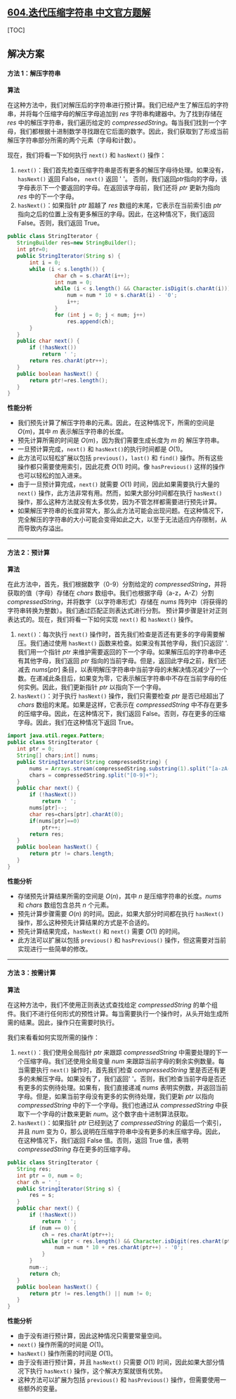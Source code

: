 ## [604.迭代压缩字符串 中文官方题解](https://leetcode.cn/problems/design-compressed-string-iterator/solutions/100000/die-dai-ya-suo-zi-fu-chuan-by-leetcode-s-wpus)

[TOC]

 ## 解决方案

 #### 方法 1：解压字符串

 **算法** 

 在这种方法中，我们对解压后的字符串进行预计算。我们已经产生了解压后的字符串，并将每个压缩字母的解压字母追加到 $res$ 字符串构建器中。为了找到存储在 $res$ 中的解压字符串，我们遍历给定的 $compressedString$。每当我们找到一个字母，我们都根据十进制数学寻找跟在它后面的数字。因此，我们获取到了形成当前解压字符串部分所需的两个元素（字母和计数）。

 现在，我们将看一下如何执行 `next()` 和 `hasNext()` 操作：

 1. `next()`：我们首先检查压缩字符串是否有更多的解压字母待处理。如果没有，`hasNext()` 返回 False， `next()` 返回 ' '。 否则，我们返回$ptr$指向的字母，该字母表示下一个要返回的字母。在返回该字母前，我们还将 $ptr$ 更新为指向 $res$ 中的下一个字母。
 2. `hasNext()`：如果指针 $ptr$ 超越了 $res$ 数组的末尾，它表示在当前索引由 $ptr$ 指向之后的位置上没有更多解压的字母。因此，在这种情况下，我们返回 False。否则，我们返回 True。

 ```Java [slu1]
public class StringIterator {
    StringBuilder res=new StringBuilder();
    int ptr=0;
    public StringIterator(String s) {
        int i = 0;
        while (i < s.length()) {
                char ch = s.charAt(i++);
                int num = 0;
                while (i < s.length() && Character.isDigit(s.charAt(i))) {
                    num = num * 10 + s.charAt(i) - '0';
                    i++;
                }
                for (int j = 0; j < num; j++)
                    res.append(ch);
        }
    }
    public char next() {
        if (!hasNext())
            return ' ';
        return res.charAt(ptr++);
    }
    public boolean hasNext() {
        return ptr!=res.length();
    }
}
 ```

 **性能分析** 

 * 我们预先计算了解压字符串的元素。因此，在这种情况下，所需的空间是 $O(m)$，其中 $m$ 表示解压字符串的长度。
 * 预先计算所需的时间是 $O(m)$，因为我们需要生成长度为 $m$ 的 解压字符串。
 * 一旦预计算完成，`next()` 和 `hasNext()`的执行时间都是 $O(1)$。
 * 此方法可以轻松扩展以包括 `previous()`，`last()` 和 `find()` 操作。所有这些操作都只需要使用索引，因此花费 $O(1)$ 时间。像 `hasPrevious()` 这样的操作也可以轻松的加入进来。
 * 由于一旦预计算完成，`next()` 就需要 $O(1)$ 时间，因此如果需要执行大量的 `next()` 操作，此方法非常有用。然而，如果大部分时间都在执行 `hasNext()` 操作，那么这种方法就没有太多优势，因为不管怎样都需要进行预先计算。
 * 如果解压字符串的长度非常大，那么此方法可能会出现问题。在这种情况下，完全解压的字符串的大小可能会变得如此之大，以至于无法适应内存限制，从而导致内存溢出。

---

 #### 方法 2：预计算

 **算法** 

 在此方法中，首先，我们根据数字（0-9）分割给定的 $compressedString$，并将获取的值（字母）存储在 $chars$ 数组中。我们也根据字母（a-z，A-Z）分割 $compressedString$，并将数字（以字符串形式）存储在 $nums$ 阵列中（将获得的字符串转换为整数）。我们通过匹配正则表达式进行分割。
 预计算步骤是针对正则表达式的。现在，我们将看一下如何实现 `next()` 和 `hasNext()` 操作。

 1. `next()`：每次执行 `next()` 操作时，首先我们检查是否还有更多的字母需要解压。我们通过使用 `hasNext()` 函数来检查。如果没有其他字母，我们只返回' '. 我们用一个指针 $ptr$ 来维护需要返回的下一个字母。如果解压后的字符串中还有其他字母，我们返回 $ptr$ 指向的当前字母。但是，返回此字母之前，我们还减去 $nums[ptr]$ 条目，以表明解压字符串中当前字母的未解决情况减少了一个数。在递减此条目后，如果变为零，它表示解压字符串中不存在当前字母的任何实例。因此，我们更新指针 $ptr$ 以指向下一个字母。
 2. `hasNext()`：对于执行 `hasNext()` 操作，我们只需要检查 $ptr$ 是否已经超出了 $chars$ 数组的末尾。如果是这样，它表示在 $compressedString$ 中不存在更多的压缩字母。因此，在这种情况下，我们返回 False。否则，存在更多的压缩字母。因此，我们在这种情况下返回 True。

 ```Java [slu2]
import java.util.regex.Pattern;
public class StringIterator {
    int ptr = 0;
    String[] chars;int[] nums;
    public StringIterator(String compressedString) {
        nums = Arrays.stream(compressedString.substring(1).split("[a-zA-Z]+")).mapToInt(Integer::parseInt).toArray();;
        chars = compressedString.split("[0-9]+");
    }
    public char next() {
        if (!hasNext())
            return ' ';
        nums[ptr]--;
        char res=chars[ptr].charAt(0);
        if(nums[ptr]==0)
            ptr++;
        return res;
    }
    public boolean hasNext() {
        return ptr != chars.length;
    }
}
 ```

 **性能分析** 

 * 存储预先计算结果所需的空间是 $O(n)$，其中 $n$ 是压缩字符串的长度。$nums$ 和 $chars$ 数组包含总共 $n$ 个元素。
 * 预先计算步骤需要 $O(n)$ 的时间。因此，如果大部分时间都在执行 `hasNext()` 操作，那么这种预先计算结果的方式是不合适的。
 * 预先计算结果完成，`hasNext()` 和 `next()` 需要 $O(1)$ 的时间。
 * 此方法可以扩展以包括 `previous()` 和 `hasPrevious()` 操作，但这需要对当前实现进行一些简单的修改。

---

 #### 方法 3：按需计算

 **算法** 

 在这种方法中，我们不使用正则表达式查找给定 $compressedString$ 的单个组件。我们不进行任何形式的预性计算。每当需要执行一个操作时，从头开始生成所需的结果。因此，操作只在需要时执行。

 我们来看看如何实现所需的操作：

 1. `next()`：我们使用全局指针 $ptr$ 来跟踪 $compressedString$ 中需要处理的下一个压缩字母。我们还使用全局变量 $num$ 来跟踪当前字母的剩余实例数量。每当需要执行 `next()` 操作时，首先我们检查 $compressedString$ 里是否还有更多的未解压字母。如果没有了，我们返回' '。否则，我们检查当前字母是否还有更多的实例待处理。如果有，我们直接递减 $nums$ 表明实例数，并返回当前字母。但是，如果当前字母没有更多的实例待处理，我们更新 $ptr$ 以指向 $compressedString$ 中的下一个字母。我们也通过从 $compressedString$ 中获取下一个字母的计数来更新 $num$。这个数字由十进制算法获取。
 2. `hasNext()`：如果指针 $ptr$ 已经到达了 $compressedString$ 的最后一个索引，并且 $num$ 变为 0，那么说明在压缩字符串中没有更多的未压缩字母。因此，在这种情况下，我们返回 False 值。否则，返回 True 值，表明 $compressedString$ 存在更多的压缩字母。

 ```Java [slu3]
public class StringIterator {
    String res;
    int ptr = 0, num = 0;
    char ch = ' ';
    public StringIterator(String s) {
        res = s;
    }
    public char next() {
        if (!hasNext())
            return ' ';
        if (num == 0) {
            ch = res.charAt(ptr++);
            while (ptr < res.length() && Character.isDigit(res.charAt(ptr))) {
                num = num * 10 + res.charAt(ptr++) - '0';
            }
        }
        num--;
        return ch;
    }
    public boolean hasNext() {
        return ptr != res.length() || num != 0;
    }
}

 ```

 **性能分析** 

 * 由于没有进行预计算，因此这种情况只需要常量空间。
 * `next()` 操作所需的时间是 $O(1)$。
 * `hasNext()` 操作所需的时间是 $O(1)$。
 * 由于没有进行预计算，并且 `hasNext()` 只需要 $O(1)$ 时间，因此如果大部分情况下执行 `hasNext()` 操作，这个解决方案就很有优势。
 * 这种方法可以扩展为包括 `previous()` 和 `hasPrevious()` 操作，但需要使用一些额外的变量。